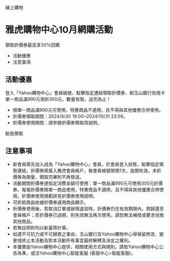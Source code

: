 線上購物

# 雅虎購物中心10月網購活動  

領取折價券最高享30%回饋

  * 活動優惠
  * 注意事項

## 活動優惠

登入「Yahoo購物中心」會員帳號，點擊指定連結領取折價券，刷玉山銀行信用卡單一商品滿990元現折300元，數量有限，送完為止！

  * 限單一商品滿990元可使用，特惠商品不適用，且不得與其他優惠合併使用。
  * 折價券領取期間：2024/9/30 18:00~2024/10/31 23:59。
  * 折價券使用期間：請參閱折價券領取頁說明。

點我領取

## 注意事項

  * 新會員需先加入成為「Yahoo購物中心」會員，於會員登入狀態，點擊指定領取連結，折價券將匯入雅虎會員帳戶，每會員帳號限領1次，逾期失效。本折價券為限量，領取完畢則不再發送。
  * 活動期間折價券達指定消費金額可使用：單一商品滿990元可使用300元折價券。每張折價券限單一商品使用，特惠商品不適用，且不得與其他優惠合併使用。折價券使用規範詳見折價券使用說明。
  * 可折抵商品依據折價券適用商品顯示。
  * 折價券使用後，若取消訂單或辦理退貨時，折價券仍在有效期限內，將歸還至會員帳戶；若折價券已過期，則失效無法再次使用，請恕無法補發或要求兌換其他商品。
  * 若無註明則均以新臺幣計算。
  * 如遇不可抗力或不可歸責之事由，玉山銀行及Yahoo購物中心得保留修改、變更或終止本活動及對本活動所有事宜最終解釋及決定之權利。
  * 本優惠由Yahoo購物中心提供，相關使用方式與規則，請依Yahoo購物中心公告為準，或洽Yahoo購物中心智能客服 (客服中心>智能客服)。

